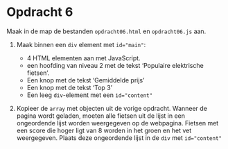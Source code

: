# Opdracht 6

Maak in de map de bestanden `opdracht06.html` en `opdracht06.js` aan.

1. Maak binnen een `div` element met `id="main"`:
    - 4 HTML elementen aan met JavaScript.
    - een hoofding van niveau 2 met de tekst ‘Populaire elektrische fietsen’.
    - Een knop met de tekst ‘Gemiddelde prijs’
    - Een knop met de tekst ‘Top 3’
    - Een leeg `div`-element met een `id="content"`

2. Kopieer de `array` met objecten uit de vorige opdracht. 
Wanneer de pagina wordt geladen, moeten alle fietsen uit de lijst in een ongeordende lijst worden weergegeven op de webpagina.
Fietsen met een score die hoger ligt van 8 worden in het groen en het vet weergegeven. Plaats deze ongeordende lijst in de `div` met `id="content"`